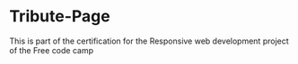 # Tribute-Page
This is part of the certification for the Responsive web development project of the Free code camp
